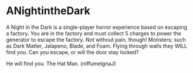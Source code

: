 # ANightintheDark
A Night in the Dark is a single-player horror experience based on escaping a factory. You are in the factory and must collect 5 charges to power the generator to escape the factory.
Not without pain, though! Monsters; such as Dark Matter, Jalapeno, Blade, and Foam. Flying through walls they WILL find you. Can you escape, or will the door stay locked?

He will find you. The Hat Man. (niffumelgnaJ)
